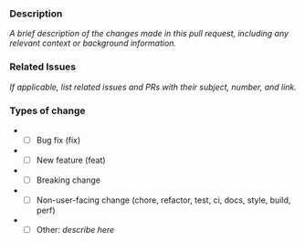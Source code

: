 ### Description

*A brief description of the changes made in this pull request, including any relevant context or background information.*

### Related Issues

*If applicable, list related issues and PRs with their subject, number, and link.*

### Types of change
- - [ ] Bug fix (fix)
- - [ ] New feature (feat)
- - [ ] Breaking change
- - [ ] Non-user-facing change (chore, refactor, test, ci, docs, style, build, perf)
- - [ ] Other: *describe here*
